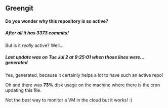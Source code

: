 ## Greengit

#### Do you wonder why this repository is so active?

##### After all it has 3373 commits!

But is it *really* active? Well...

##### Last update was on Tue Jul 2 at 9:25:01 when those lines were... generated

Yes, generated, because it certainly helps a lot to have such an active repo!

Oh and there was **73%** disk usage on the machine
where there is the cron updating this file.

Not the best way to monitor a VM in the cloud but it works! :)
